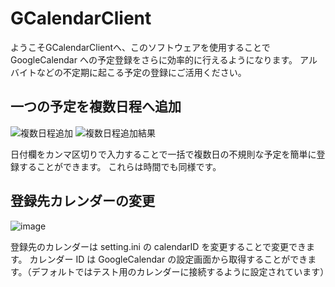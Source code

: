 # GCalendarClient

ようこそGCalendarClientへ、このソフトウェアを使用することで GoogleCalendar への予定登録をさらに効率的に行えるようになります。
アルバイトなどの不定期に起こる予定の登録にご活用ください。

## 一つの予定を複数日程へ追加
![複数日程追加](https://user-images.githubusercontent.com/55190661/182026090-f16fb1e9-929d-45d9-8781-fe5a011ef7f0.png)
![複数日程追加結果](https://user-images.githubusercontent.com/55190661/182026099-ec2bc522-e26f-4f44-92bf-3c71719c9922.png)

日付欄をカンマ区切りで入力することで一括で複数日の不規則な予定を簡単に登録することができます。
これらは時間でも同様です。

## 登録先カレンダーの変更
![image](https://user-images.githubusercontent.com/55190661/182026178-e9cba667-cd13-4947-871a-456f2f93efc1.png)

登録先のカレンダーは setting.ini の calendarID を変更することで変更できます。
カレンダー ID は GoogleCalendar の設定画面から取得することができます。（デフォルトではテスト用のカレンダーに接続するように設定されています）
